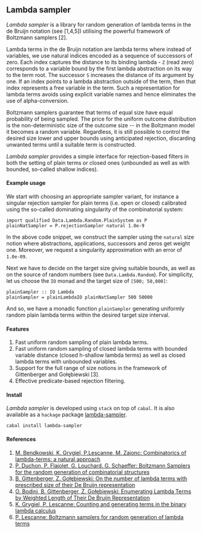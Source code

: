 Lambda sampler
---------------

*Lambda sampler* is a library for random generation of lambda terms in the de
Bruijn notation (see [1,4,5]) utilising the powerful framework of Boltzmann
samplers [2]. 

 Lambda terms in the de Bruijn notation are lambda terms where instead of
variables, we use natural indices encoded as a sequence of successors of zero.
 Each index captures the distance to its binding lambda - `Z` (read zero)
corresponds to a variable bound by the first lambda abstraction on its way to
the term root. The successor `S` increases the distance of its argument by one.
If an index points to a lambda abstraction outside of the term, then that index
represents a free variable in the term. Such a representation for lambda terms
avoids using explicit variable names and hence eliminates the use of
alpha-conversion.

Boltzmann samplers guarantee that terms of equal size have equal probability of
being sampled. The price for the uniform outcome distribution is the
non-deterministic size of the outcome size -- in the Boltzmann model it becomes
a random variable.  Regardless, it is still possible to control the desired
size lower and upper bounds using anticipated rejection, discarding unwanted
terms until a suitable term is constructed. 

*Lambda sampler* provides a simple interface for rejection-based 
filters in both the setting of plain terms or closed ones (unbounded as well
as with bounded, so-called shallow indices).

#### Example usage
We start with choosing an appropriate sampler variant, for instance a singular
rejection sampler for plain terms (i.e. open or closed) calibrated using the
so-called dominating singularity of the combinatorial system:

```
import qualified Data.Lambda.Random.PlainSystem as P
plainNatSampler = P.rejectionSampler natural 1.0e-9
```

In the above code snippet, we construct the sampler using the `natural` size notion
where abstractions, applications, successors and zeros get weight one. Moreover,
we request a singularity approximation with an error of `1.0e-09`.

Next we have to decide on the target size giving suitable bounds, as well as
on the source of random numbers (see `Data.Lambda.Random`).
For simplicity, let us choose the `IO` monad and the target 
size of `[500; 50,000]`:

```
plainSampler :: IO Lambda
plainSampler = plainLambdaIO plainNatSampler 500 50000
```

And so, we have a monadic function `plainSampler` generating uniformly random
plain lambda terms within the desired target size interval. 

#### Features
1. Fast uniform random sampling of plain lambda terms.
2. Fast uniform random sampling of closed lambda terms with bounded variable
   distance (closed h-shallow lambda terms) as well as closed lambda terms with
   unbounded variables.
3. Support for the full range of size notions in the framework of Gittenberger
   and Gołębiewski [3].
4. Effective predicate-based rejection filtering.

#### Install
*Lambda sampler* is developed using `stack` on top of `cabal`.  It is also
available as a `hackage` package [lambda-sampler](https://hackage.haskell.org/package/lambda-sampler).

```
cabal install lambda-sampler
```

#### References
1. [M. Bendkowski, K. Grygiel, P.Lescanne, M. Zaionc: Combinatorics of
   lambda-terms: a natural approach](https://arxiv.org/abs/1609.07593)
2. [P. Duchon, P. Flajolet, G. Louchard. G. Schaeffer: Boltzmann Samplers for
   the random generation of combinatorial
structures](http://algo.inria.fr/flajolet/Publications/DuFlLoSc04.pdf)
3. [B. Gittenberger, Z. Gołębiewski: On the number of lambda terms with
   prescribed size of their De Bruijn
representation](https://arxiv.org/abs/1509.06139)
4. [O. Bodini, B. Gittenberger, Z. Gołębiewski: Enumerating Lambda Terms by
   Weighted Length of Their De Bruijn
Representation](https://arxiv.org/abs/1707.02101)
5. [K. Grygiel, P. Lescanne: Counting and generating terms in the binary lambda
   calculus](https://arxiv.org/abs/1511.05334)
6. [P. Lescanne: Boltzmann samplers for random generation of lambda
   terms](https://arxiv.org/abs/1404.3875)
